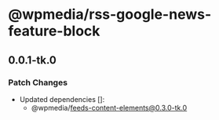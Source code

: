 # @wpmedia/rss-google-news-feature-block

## 0.0.1-tk.0

### Patch Changes

- Updated dependencies []:
  - @wpmedia/feeds-content-elements@0.3.0-tk.0
